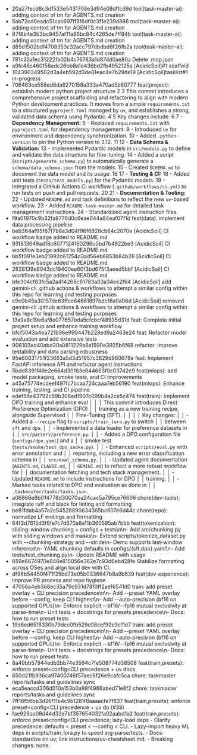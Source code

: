 - 20a27fecd8c3d1533e5431708e3d94e08dffcd9d tool(task-master-ai): adding context of tm for AGENTS.md creation
- 5ab72cd0eadc51cab697ff5f6df0c3f1e239d886 tool(task-master-ai): adding context of tm for AGENTS.md creation
- 87f8b4e3b3bc9457af11a86bc84c4265de7ff94b tool(task-master-ai): adding context of tm for AGENTS.md creation
- d85d1502bdf4708353c32acc797dbdbd8f26fb2a tool(task-master-ai): adding context of tm for AGENTS.md creation
- 781c35a1ec31222fb02b4c76763a1d87dd0ae80a Delete .mcp.json
- a9fc46c460f58edc26bb8a1e436bd2fb4952125a [AcidicSoil]#1 scaffold
- 104390349502d3a4eb592d3de81eac4e7b29de19 [AcidicSoil]tasklist#1 in-progress
- 706463ce558ed8da6270158a333a470ad5b80777 feat(project): establish modern python project structure     2     3 This commit introduces a comprehensive project scaffolding and refactoring to align with modern Python development       practices. It moves from a simple `requirements.txt` to a structured `pyproject.toml` managed by `uv`, and establishes       a strong, validated data schema using Pydantic.     4     5 Key changes include:     6     7 - **Dependency Management:**     8   - Replaced `requirements.txt` with `pyproject.toml` for dependency management.     9   - Introduced `uv` for environment and dependency synchronization.    10   - Added `.python-version` to pin the Python version to 3.12.    11    12 - **Data Schema & Validation:**    13   - Implemented Pydantic models in `src/models.py` to define and validate the data structure for fine-tuning.    14   - Added a script (`scripts/generate_schema.py`) to automatically generate a `schema/data_schema.json` from the       models.    15   - Created `SCHEMA.md` to document the data model and its usage.    16    17 - **Testing & CI:**    18   - Added unit tests (`tests/test_models.py`) for the Pydantic models.    19   - Integrated a GitHub Actions CI workflow (`.github/workflows/ci.yml`) to run tests on push and pull requests.    20    21 - **Documentation & Tooling:**    22   - Updated `README.md` and task definitions to reflect the new `uv`-based workflow.    23   - Added `README-task-master.md` for detailed task management instructions.    24   - Standardized agent instruction files.
- f9a01970c9b32fa8776d0c6eae044a84eaf07f1d feat(data): implement data processing pipeline
- beb364af95f67f7b8a3d04f96f6928cb64c2070e [AcidicSoil] CI workflow badge added to README.md
- 93f813649ad18c6077124160296c0bd7b4922be3 [AcidicSoil] CI workflow badge added to README.md
- bb5f091e3eb21992c61254d3ad56eb6853b84b26 [AcidicSoil] CI workflow badge added to README.md
- 2828139e8043dc19400ee60f3bd675f3aeed5bbf [AcidicSoil] CI workflow badge added to README.md
- bfe304cf83fc5a2a414268c61783a03a34ee2f64 [AcidicSoil] add gemini-cli .github actions & workflows to attempt a similar config within this repo for learning and testing purposes
- c9c0b45a30157de63ffce64861897bdc16a9a06d [AcidicSoil] removed gemini-cli .github actions & workflows to attempt a similar config within this repo for learning and testing purposes
- 13a9e8c19e6af8e077657bda5cfcbcf48935d31d feat: Complete initial project setup and enhance training workflow
- bfcf5043a4ea721b96e999447b228ed9a2463e24 feat: Refactor model evaluation and add extensive tests
- 906103ed40abd30a0811229a6a1590e3925b6f68 refactor: Improve testability and data parsing robustness
- 95e60031751f23663a5d3d51957c3829d960678e feat: Implement FastAPI inference API and refactor agent instructions
- 5bdd8391f49e2e664d30163e644663f0c03742e9 feat(mlops): add model packaging, smoke tests, and CI improvements
- a45a75774ecdeef497fc7bcaa724caaa7eb56190 feat(mlops): Enhance training, testing, and CI pipeline
- edef56e43792c69b306ad1907c099b4a2ce5c474 feat(train): Implement DPO training and enhance eval  │                                                                      │  │      This commit introduces Direct Preference Optimization (DPO)     │  │      training as a new training recipe, alongside Supervised         │  │      Fine-Tuning (SFT).                                              │  │                                                                      │  │      Key changes:                                                    │  │      - Added a `--recipe` flag to `scripts/train_lora.py` to switch  │  │      between `sft` and `dpo`.                                        │  │      - Implemented a data loader for preference datasets in          │  │      `src/parsers/preference.py`.                                    │  │      - Added a DPO configuration file (`configs/dpo.yaml`) and a     │  │      smoke test (`tests/smoke/test_dpo_smoke.py`).                   │  │      - Enhanced `scripts/eval.py` with error annotation and          │  │      reporting, including a new error classification schema in       │  │      `src/eval_schema.py`.                                           │  │      - Updated agent documentation (`AGENTS.md`, `CLAUDE.md`,        │  │      `GEMINI.md`) to reflect a more robust workflow for              │  │      documentation fetching and tech stack management.               │  │      - Updated `README.md` to include instructions for DPO           │  │      training.                                                       │  │      - Marked tasks related to DPO and evaluation as done in         │  │       `.taskmaster/tasks/tasks.json`.
- a06866e8b014778d30070aa24cac5a795ce76606 chore(dev-tools): integrate ruff and black for linting and formatting
- be81fdab4a57a2c54528890634365bc607e6d44c chore(repo): normalize LF endings and formatting
- 64f3d7615d3f6fe7c7d670a8a11b360595ab7bbb feat(tokenization): sliding-window chunking + configs + tests\n\n- Add src/chunking.py with sliding windows and masks\n- Extend scripts/tokenize_dataset.py with --chunking-strategy and --stride\n- Demo supports last-window inference\n- YAML chunking defaults in configs/{sft,dpo}.yaml\n- Add tests/test_chunking.py\n- Update README with usage
- 659e6674970e846e815056e362e7c93d6ebd28fe Stabilize formatting across OSes and align local dev with CI.
- df96b54450f471f25bd73e05b0336647b8a9b639 feat(dev-experience): improve PR process and repo hygiene
- 47056a4eb368ec35a79c931d7810ff2ae16541d0 train: add preset overlay + CLI precision precedence\n\n- Add --preset YAML overlay before --config, keep CLI highest\n- Add --auto-precision (bf16 on supported GPUs)\n- Enforce explicit --bf16/--fp16 mutual exclusivity at parse-time\n- Unit tests + docstrings for presets precedence\n- Docs: how to run preset tests
- 19d6ed65f8330b79dcc0fb529c08cef92e3c11d7 train: add preset overlay + CLI precision precedence\n\n- Add --preset YAML overlay before --config, keep CLI highest\n- Add --auto-precision (bf16 on supported GPUs)\n- Enforce explicit --bf16/--fp16 mutual exclusivity at parse-time\n- Unit tests + docstrings for presets precedence\n- Docs: how to run preset tests
- 8a49bb57944edb2bb74e3594c7fe508774d38508 feat(train,presets): enforce preset<config<CLI precedence + uv docs
- 650d21fb936ca97400746f57aec8f26e9cafc5ca chore: taskmaster reports/tasks and guidelines sync
- eca5eaccd306d010a153b0a98f4966abed71e8f2 chore: taskmaster reports/tasks and guidelines sync
- 7ff16f56bb3d26f11e4c9b1281f8aaaacfe7f837 feat(train,presets): enforce preset<config<CLI precedence + uv do (#38)
- fae929ae08d44d32e7bf357854032fa02aabd1a2 feat(train,presets): enforce preset<config<CLI precedence; lazy-load deps   -   Clarify precedence: defaults < preset < --config < CLI.   -   Lazy-import heavy ML deps in scripts/train_lora.py to speed arg-parse/tests.   -   Docs: standardize on uv; link instructions/uv-cheatsheet.md.   -   Breaking changes: none.
